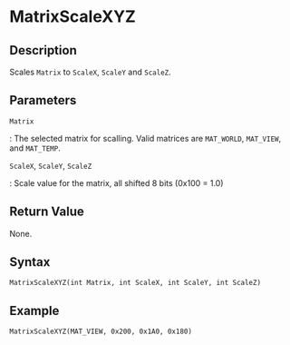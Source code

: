 # MatrixScaleXYZ

## Description
Scales `Matrix` to `ScaleX`, `ScaleY` and `ScaleZ`.

## Parameters
`Matrix`

:   The selected matrix for scalling. Valid matrices are `MAT_WORLD`, `MAT_VIEW`, and `MAT_TEMP`.

`ScaleX`, `ScaleY`, `ScaleZ`

:   Scale value for the matrix, all shifted 8 bits (0x100 = 1.0)

## Return Value
None.

## Syntax
```
MatrixScaleXYZ(int Matrix, int ScaleX, int ScaleY, int ScaleZ)
```

## Example
```
MatrixScaleXYZ(MAT_VIEW, 0x200, 0x1A0, 0x180)
```

